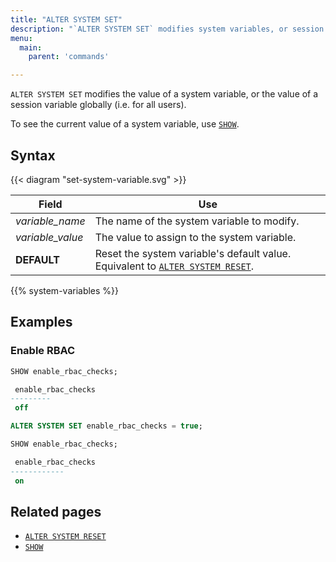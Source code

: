 ```yaml
---
title: "ALTER SYSTEM SET"
description: "`ALTER SYSTEM SET` modifies system variables, or session variables globally (i.e. for all users)."
menu:
  main:
    parent: 'commands'

---
```


`ALTER SYSTEM SET` modifies the value of a system variable, or the value of a
session variable globally (i.e. for all users).

To see the current value of a system variable, use [`SHOW`](../show).

## Syntax

{{< diagram "set-system-variable.svg" >}}

Field                   | Use
------------------------|-----
_variable&lowbar;name_  | The name of the system variable to modify.
_variable&lowbar;value_ | The value to assign to the system variable.
**DEFAULT**             | Reset the system variable's default value. Equivalent to [`ALTER SYSTEM RESET`](../alter-system-reset).

{{% system-variables %}}

## Examples

### Enable RBAC

```sql
SHOW enable_rbac_checks;

 enable_rbac_checks
---------
 off

ALTER SYSTEM SET enable_rbac_checks = true;

SHOW enable_rbac_checks;

 enable_rbac_checks
------------
 on
```

## Related pages

- [`ALTER SYSTEM RESET`](../alter-system-reset)
- [`SHOW`](../show)
